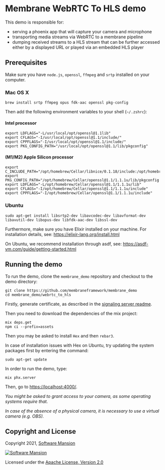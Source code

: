 # Membrane WebRTC To HLS demo

This demo is responsible for:

- serving a phoenix app that will capture your camera and microphone
- transporting media streams via WebRTC to a membrane pipeline
- dumping received streams to a HLS stream that can be further accessed either by a displayed URL or played via an embedded HLS player

## Prerequisites

Make sure you have `node.js`, `openssl`, `ffmpeg` and `srtp` installed on your computer.

### Mac OS X

```
brew install srtp ffmpeg opus fdk-aac openssl pkg-config
```

Then add the following environment variables to your shell (`~/.zshrc`):

#### Intel processor

```
export LDFLAGS="-L/usr/local/opt/openssl@1.1lib"
export CFLAGS="-I/usr/local/opt/openssl@1.1/include/"
export CPPFLAGS="-I/usr/local/opt/openssl@1.1/include/"
export PKG_CONFIG_PATH="/usr/local/opt/openssl@1.1/lib/pkgconfig"
```

#### (M1/M2) Apple Silicon processor

```
export C_INCLUDE_PATH="/opt/homebrew/Cellar/libnice/0.1.18/include:/opt/homebrew/Cellar/opus/1.4/include:/opt/homebrew/Cellar/openssl@1.1/1.1.1l_1/include"
export PKG_CONFIG_PATH="/opt/homebrew/Cellar/openssl@1.1/1.1.1u/lib/pkgconfig
export LDFLAGS="-L/opt/homebrew/Cellar/openssl@1.1/1.1.1u/lib"
export CFLAGS="-I/opt/homebrew/Cellar/openssl@1.1/1.1.1u/include"
export CPPFLAGS="-I/opt/homebrew/Cellar/openssl@1.1/1.1.1u/include"
```

### Ubuntu

```
sudo apt-get install libsrtp2-dev libavcodec-dev libavformat-dev libavutil-dev libopus-dev libfdk-aac-dev libssl-dev
```

Furthermore, make sure you have Elixir installed on your machine. For installation details, see: https://elixir-lang.org/install.html

On Ubuntu, we recommend installation through asdf, see: https://asdf-vm.com/guide/getting-started.html

## Running the demo

To run the demo, clone the `membrane_demo` repository and checkout to the demo directory:

```console
git clone https://github.com/membraneframework/membrane_demo
cd membrane_demo/webrtc_to_hls
```

Firstly, generate certificate, as described in the [signaling server readme](https://github.com/membraneframework/membrane_demo/webrtc_simple).

Then you need to download the dependencies of the mix project:

```
mix deps.get
npm ci --prefix=assets
```

Then you may be asked to install `Hex` and then `rebar3`.

In case of installation issues with Hex on Ubuntu, try updating the system packages first by entering the command:

```shell
sudo apt-get update
```

In order to run the demo, type:

```
mix phx.server
```

Then, go to <https://localhost:4000/>.

_You might be asked to grant access to your camera, as some operating systems require that._

_In case of the absence of a physical camera, it is necessary to use a virtual camera (e.g. OBS)._

## Copyright and License

Copyright 2021, [Software Mansion](https://swmansion.com/?utm_source=git&utm_medium=readme&utm_campaign=membrane)

[![Software Mansion](https://logo.swmansion.com/logo?color=white&variant=desktop&width=200&tag=membrane-github)](https://swmansion.com/?utm_source=git&utm_medium=readme&utm_campaign=membrane)

Licensed under the [Apache License, Version 2.0](LICENSE)
